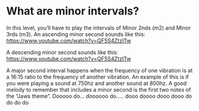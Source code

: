 # What are minor intervals?

In this level, you’ll have to play the intervals of Minor 2nds (m2) and Minor 3rds (m3). An ascending minor second sounds like this:
https://www.youtube.com/watch?v=QF5S4ZtzlTw

A descending minor second sounds like this:
https://www.youtube.com/watch?v=QF5S4ZtzlTw

A major second interval happens when the frequency of one vibration is at a 16:15 ratio to the frequency of another vibration. An example of this is if you were playing a sound at 750hz and another sound at 800hz. A good melody to remember that includes a minor second is the first two notes of the “Jaws theme”. Dooooo do… doooooo do….. dooo doooo dooo dooo do do do do
